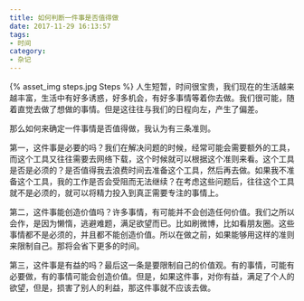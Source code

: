 ```yaml
---
title: 如何判断一件事是否值得做
date: 2017-11-29 16:13:57
tags:
- 时间
category:
- 杂记
---
```

{% asset_img steps.jpg Steps %}
人生短暂，时间很宝贵，我们现在的生活越来越丰富，生活中有好多诱惑，好多机会，有好多事情等着你去做。我们很可能，随着直觉去做了想做的事情。但是这往往与我们的日程向左，产生了偏差。

那么如何来确定一件事情是否值得做，我认为有三条准则。

第一，这件事是必要的吗？我们在解决问题的时候，经常可能会需要额外的工具，而这个工具又往往需要去网络下载，这个时候就可以根据这个准则来看。这个工具是否是必须的？是否值得我去浪费时间去准备这个工具，然后再去做。如果我不准备这个工具，我的工作是否会受阻而无法继续？在考虑这些问题后，往往这个工具就不是必须的，就可以将精力投入到真正需要专注的事情上。

第二，这件事能创造价值吗？许多事情，有可能并不会创造任何价值。我们之所以会作，是因为懒惰，逃避难题，满足欲望而已。比如刷微博，比如看朋友圈。这些事情都不是必须的，并且都不能创造价值。所以在做之前，如果能够用这样的准则来限制自己。那将会省下更多的时间。

第三，这件事是有益的吗？最后这一条是要限制自己的价值观。有的事情，可能有必要做，有的事情可能会创造价值。但是，如果这件事，对你有益，满足了个人的欲望，但是，损害了别人的利益，那这件事就不应该去做。